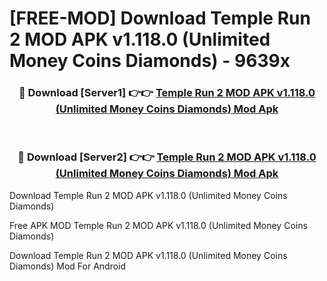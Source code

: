# [FREE-MOD] Download Temple Run 2 MOD APK v1.118.0 (Unlimited Money Coins Diamonds) - 9639x


<div align="center">
<h3>🔴 Download [Server1] 👉👉 <a href="https://apk-comot.site?title=Temple_Run_2_MOD_APK_v1.118.0_(Unlimited_Money_Coins_Diamonds)">Temple Run 2 MOD APK v1.118.0 (Unlimited Money Coins Diamonds) Mod Apk</a></h3><br>

<h3>🔴 Download [Server2] 👉👉 <a href="https://apk-comot.site?title=Temple_Run_2_MOD_APK_v1.118.0_(Unlimited_Money_Coins_Diamonds)">Temple Run 2 MOD APK v1.118.0 (Unlimited Money Coins Diamonds) Mod Apk</a></h3>
</div>



Download Temple Run 2 MOD APK v1.118.0 (Unlimited Money Coins Diamonds) 

Free APK MOD Temple Run 2 MOD APK v1.118.0 (Unlimited Money Coins Diamonds) 

Download Temple Run 2 MOD APK v1.118.0 (Unlimited Money Coins Diamonds) Mod For Android
